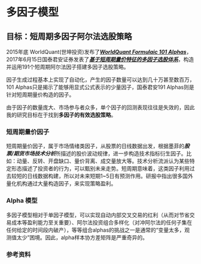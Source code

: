 # 多因子模型
## 目标：短周期多因子阿尔法选股策略
2015年底 WorldQuant(世坤投资)发布了[***WorldQuant Formulaic 101 Alphas***](https://github.com/SelenaMa9812/Guotai-Junan-191-Alpha/blob/main/files/101%20Formulaic%20Alphas.pdf)，2017年6月15日国泰君安证券发表了[***基于短周期量价特征的多因子选股体系***](https://github.com/SelenaMa9812/Guotai-Junan-191-Alpha/blob/main/files/%E5%9B%BD%E6%B3%B0%E5%90%9B%E5%AE%89%EF%BC%8D%E5%9F%BA%E4%BA%8E%E7%9F%AD%E5%91%A8%E6%9C%9F%E4%BB%B7%E9%87%8F%E7%89%B9%E5%BE%81%E7%9A%84%E5%A4%9A%E5%9B%A0%E5%AD%90%E9%80%89%E8%82%A1%E4%BD%93%E7%B3%BB.pdf)，构造并运用191个短周期阿尔法因子搭建多因子选股策略。

因子生成过程基本上实现了自动化，产生的因子数量可以达到几十万甚至数百万，101 Alphas只是揭示了能够用显式公式表示的少量因子，国泰君安191 Alphas则是针对短周期量价构造的因子。

由于因子的数量庞大、市场参与者众多，单个因子的回测表现往往是失效的，因此我的研究目标在于找到**多因子的有效选股策略**。

### 短周期量价因子
短周期量价因子，属于市场情绪类因子，从股票的日线数据出发，根据墨菲的***股票/期货市场技术分析***所描述的股价波动规律，进一步构造技术指标衍生因子。比如：动量、反转、开盘缺口、量价背离、成交量放大等。技术分析流派认为某些特定形态描述了投资者的行为，可以甄别未来走势。短周期意味着，这类因子利用过去较短的日线数据构建，所以对未来短期1~5日有预测作用。研报中指出很多国外量化机构通过大量构造因子，来实现策略盈利。

### Alpha 模型


多因子模型相对于单因子模型，可以实现自动内部交叉交易的红利（从而对节省交易成本等盈利能力至关重要）、阿尔法投资组合多样化（对冲阿尔法的任何子集在任何给定的时间段内破产），等等组合alphas的挑战之一是通常的“变量太多，观测值太少”困境。因此，alpha样本协方差矩阵是严重奇异的。







### 参考资料


